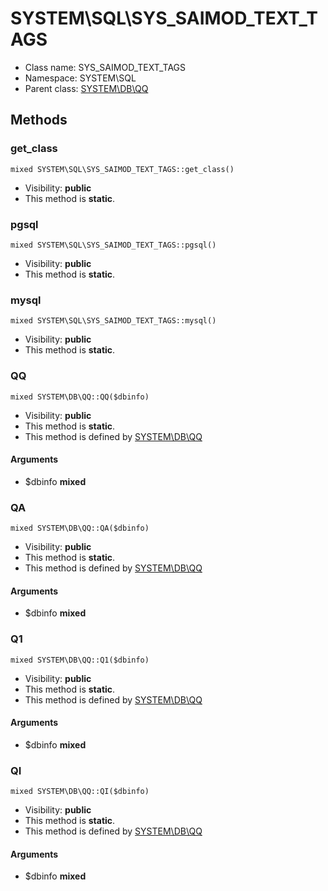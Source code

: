 SYSTEM\SQL\SYS_SAIMOD_TEXT_TAGS
===============






* Class name: SYS_SAIMOD_TEXT_TAGS
* Namespace: SYSTEM\SQL
* Parent class: [SYSTEM\DB\QQ](SYSTEM-DB-QQ)







Methods
-------


### get_class

    mixed SYSTEM\SQL\SYS_SAIMOD_TEXT_TAGS::get_class()





* Visibility: **public**
* This method is **static**.




### pgsql

    mixed SYSTEM\SQL\SYS_SAIMOD_TEXT_TAGS::pgsql()





* Visibility: **public**
* This method is **static**.




### mysql

    mixed SYSTEM\SQL\SYS_SAIMOD_TEXT_TAGS::mysql()





* Visibility: **public**
* This method is **static**.




### QQ

    mixed SYSTEM\DB\QQ::QQ($dbinfo)





* Visibility: **public**
* This method is **static**.
* This method is defined by [SYSTEM\DB\QQ](SYSTEM-DB-QQ)


#### Arguments
* $dbinfo **mixed**



### QA

    mixed SYSTEM\DB\QQ::QA($dbinfo)





* Visibility: **public**
* This method is **static**.
* This method is defined by [SYSTEM\DB\QQ](SYSTEM-DB-QQ)


#### Arguments
* $dbinfo **mixed**



### Q1

    mixed SYSTEM\DB\QQ::Q1($dbinfo)





* Visibility: **public**
* This method is **static**.
* This method is defined by [SYSTEM\DB\QQ](SYSTEM-DB-QQ)


#### Arguments
* $dbinfo **mixed**



### QI

    mixed SYSTEM\DB\QQ::QI($dbinfo)





* Visibility: **public**
* This method is **static**.
* This method is defined by [SYSTEM\DB\QQ](SYSTEM-DB-QQ)


#### Arguments
* $dbinfo **mixed**


